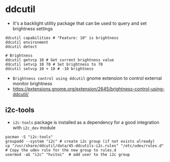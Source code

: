 # ddcutil

- It's a backlight utility package that can be used to query and set brightness settings

```shell
ddcutil capabilities # "Feature: 10" is brightness
ddcutil environment
ddcutil detect

# Brightness
ddcutil getvcp 10 # Get current brightness value
ddcutil setvcp 10 70 # Set brightness to 70
ddcutil setvcp 10 + 10 # -10 brightness

```

- `Brightness control using ddcutil` gnome extension to control external monitor brightness
- <https://extensions.gnome.org/extension/2645/brightness-control-using-ddcutil/>

## i2c-tools

- `i2c-tools` package is installed as a dependency for a good integration with `i2c_dev` module

```shell
pacman -S "i2c-tools"
groupadd --system "i2c" # create i2c group (if not exists already)
cp "/usr/share/ddcutil/data/45-ddcutils-i2c.rules" "/etc/udev/rules.d" # Copy the udev rule for the new group to rules.d
usermod -aG "i2c" "hvitoi"  # add user to the i2c group
```
